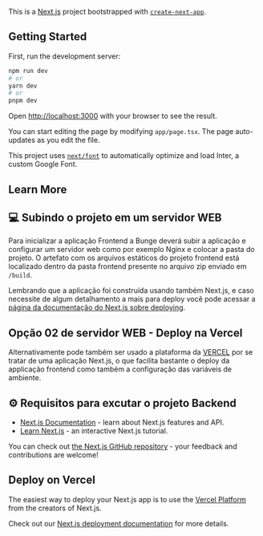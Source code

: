 This is a [Next.js](https://nextjs.org/) project bootstrapped with [`create-next-app`](https://github.com/vercel/next.js/tree/canary/packages/create-next-app).

## Getting Started

First, run the development server:

```bash
npm run dev
# or
yarn dev
# or
pnpm dev
```

Open [http://localhost:3000](http://localhost:3000) with your browser to see the result.

You can start editing the page by modifying `app/page.tsx`. The page auto-updates as you edit the file.

This project uses [`next/font`](https://nextjs.org/docs/basic-features/font-optimization) to automatically optimize and load Inter, a custom Google Font.

## Learn More

## 💻️ Subindo o projeto em um servidor WEB
Para inicializar a aplicação Frontend a Bunge deverá subir a aplicação e configurar um servidor web como por exemplo Nginx e colocar a pasta do projeto. O artefato com os arquivos estáticos do projeto frontend está localizado dentro da pasta frontend presente no arquivo zip enviado em `/build`.

Lembrando que a aplicação foi construída usando também Next.js, e caso necessite de algum detalhamento a mais para deploy você pode acessar a [página da documentação do Next.js sobre deploying](https://nextjs.org/docs/pages/building-your-application/deploying/static-exports).

## Opção 02 de servidor WEB - Deploy na Vercel
Alternativamente pode também ser usado a plataforma da [VERCEL](https://vercel.com/) por se tratar de uma aplicação Next.js, o que facilita bastante o deploy da applicação frontend como também a configuração das variáveis de ambiente.

## ⚙️ Requisitos para excutar o projeto Backend

- [Next.js Documentation](https://nextjs.org/docs) - learn about Next.js features and API.
- [Learn Next.js](https://nextjs.org/learn) - an interactive Next.js tutorial.

You can check out [the Next.js GitHub repository](https://github.com/vercel/next.js/) - your feedback and contributions are welcome!

## Deploy on Vercel

The easiest way to deploy your Next.js app is to use the [Vercel Platform](https://vercel.com/new?utm_medium=default-template&filter=next.js&utm_source=create-next-app&utm_campaign=create-next-app-readme) from the creators of Next.js.

Check out our [Next.js deployment documentation](https://nextjs.org/docs/deployment) for more details.
